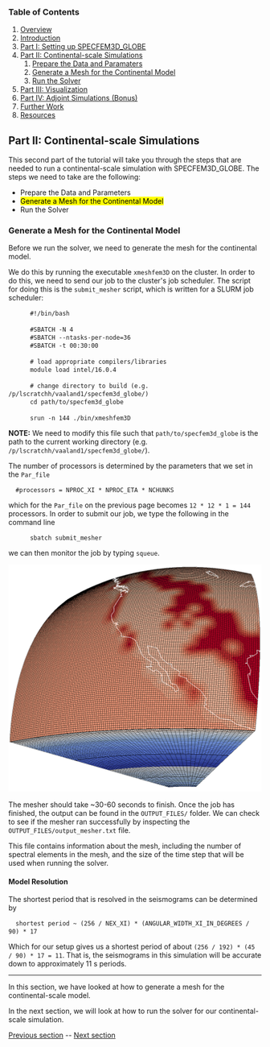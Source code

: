 ### Table of Contents
1. [Overview](/index.md)
2. [Introduction](/intro_specfem.md)
3. [Part I: Setting up SPECFEM3D_GLOBE](/setup_specfem3d.md)
4. [Part II: Continental-scale Simulations](/prepare_data.md)
    1. [Prepare the Data and Paramaters](/prepare_data.md)
    2. [Generate a Mesh for the Continental Model](/generate_mesh.md)
    3. [Run the Solver](/run_solver.md)
5. [Part III: Visualization](/vis_seismo.md)
6. [Part IV: Adjoint Simulations (Bonus)](/run_adj_solver.md)
7. [Further Work](/further_work.md)
8. [Resources](/resources.md)


## Part II: Continental-scale Simulations

This second part of the tutorial will take you through the steps that are
needed to run a continental-scale simulation with SPECFEM3D_GLOBE. The steps we
need to take are the following:
* Prepare the Data and Parameters
* <mark>Generate a Mesh for the Continental Model</mark>
* Run the Solver

### Generate a Mesh for the Continental Model

Before we run the solver, we need to generate the mesh for the continental
model.

We do this by running the executable `xmeshfem3D` on the cluster. In order to
do this, we need to send our job to the cluster's job scheduler. The script for
doing this is the `submit_mesher` script, which is written for a SLURM job
scheduler:

```shell
      #!/bin/bash
      
      #SBATCH -N 4
      #SBATCH --ntasks-per-node=36
      #SBATCH -t 00:30:00
      
      # load appropriate compilers/libraries
      module load intel/16.0.4
      
      # change directory to build (e.g. /p/lscratchh/vaaland1/specfem3d_globe/)
      cd path/to/specfem3d_globe
      
      srun -n 144 ./bin/xmeshfem3D
```

**NOTE:** We need to modify this file such that `path/to/specfem3d_globe` is the path to
the current working directory (e.g. `/p/lscratchh/vaaland1/specfem3d_globe/`).

The number of processors is determined by the parameters that we set in the
`Par_file`

      #processors = NPROC_XI * NPROC_ETA * NCHUNKS

which for the `Par_file` on the previous page becomes `12 * 12 * 1 = 144`
processors. In order to submit our job, we type the following in the command line

```shell
      sbatch submit_mesher
```

we can then monitor the job by typing `squeue`.

<p align="center">
  <img src="Fig/chunk_mesh.png" alt="Regional mesh">
</p>


The mesher should take ~30-60 seconds to finish. Once the job has finished, the output can be found in the `OUTPUT_FILES/` folder. We can check to see if the mesher ran successfully by inspecting the `OUTPUT_FILES/output_mesher.txt` file.

This file contains information about the mesh, including the number of spectral 
elements in the mesh, and the size of the time step that will be used when 
running the solver.

#### Model Resolution

The shortest period that is resolved in the seismograms can be determined by

      shortest period ~ (256 / NEX_XI) * (ANGULAR_WIDTH_XI_IN_DEGREES / 90) * 17

Which for our setup gives us a shortest period of about `(256 / 192) * (45 / 90) * 17 = 11`. That is, the seismograms in this simulation will be accurate down to approximately 11 s periods.

---
In this section, we have looked at how to generate a mesh for the
continental-scale model.

In the next section, we will look at how to run the solver for our
continental-scale simulation.

[Previous section](/prepare_data.md) -- [Next section](/run_solver.md)
